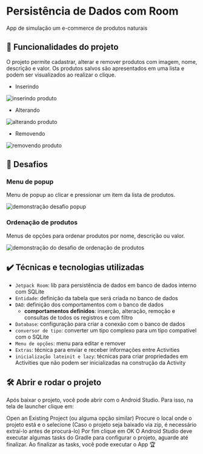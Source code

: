 
# Persistência de Dados com Room

App de simulação um e-commerce de produtos naturais

## 🔨 Funcionalidades do projeto

O projeto permite cadastrar, alterar e remover produtos com imagem, nome, descrição e valor. Os produtos salvos são apresentados em uma lista e podem ser visualizados ao realizar o clique.

- Inserindo

![inserindo produto](https://user-images.githubusercontent.com/8989346/133252744-e6201160-1d51-47c2-8192-d602be1bfd80.gif)


- Alterando

![alterando produto](https://user-images.githubusercontent.com/8989346/133252749-eecdb640-1a11-422b-99e2-57347b765918.gif)

- Removendo

![removendo produto](https://user-images.githubusercontent.com/8989346/133252742-90509b74-e6df-4a47-bc2f-0208a0977d92.gif)

## 🎯 Desafios

### Menu de popup

Menu de popup ao clicar e pressionar um item da lista de produtos.

![demonstração desafio popup](https://user-images.githubusercontent.com/8989346/143617874-c55ec2fb-fe56-4f0c-866c-af9bd3a1827b.gif)


### Ordenação de produtos

Menus de opções para ordenar produtos por nome, descrição ou valor. 

![demonstração do desafio de ordenação de produtos](https://user-images.githubusercontent.com/8989346/137913949-2bed58cc-c9c5-4444-a4a3-6e1fcf94938d.gif)


## ✔️ Técnicas e tecnologias utilizadas

- `Jetpack Room`: lib para persistência de dados em banco de dados interno com SQLite
- `Entidade`: definição da tabela que será criada no banco de dados
- `DAO`: definição dos comportamentos com o banco de dados
  - **comportamentos definidos**: inserção, alteração, remoção e consultas de todos os registros e com filtro
- `Database`: configuração para criar a conexão com o banco de dados
- `conversor de tipo`: converter um tipo complexo para um tipo compatível com o SQLite
- `Menu de opções`: menu para editar e remover
- `Extras`: técnica para enviar e receber informações entre Activities
- `inicialização lateinit e lazy`: técnicas para criar propriedades em Activities que não podem ser inicializadas na construção da Activity

## 🛠️ Abrir e rodar o projeto

Após baixar o projeto, você pode abrir com o Android Studio. Para isso, na tela de launcher clique em:

Open an Existing Project (ou alguma opção similar)
Procure o local onde o projeto está e o selecione (Caso o projeto seja baixado via zip, é necessário extraí-lo antes de procurá-lo)
Por fim clique em OK
O Android Studio deve executar algumas tasks do Gradle para configurar o projeto, aguarde até finalizar. Ao finalizar as tasks, você pode executar o App 🏆
